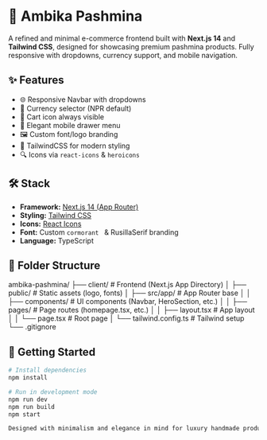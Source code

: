 # 🧣 Ambika Pashmina

A refined and minimal e-commerce frontend built with **Next.js 14** and **Tailwind CSS**, designed for showcasing premium pashmina products. Fully responsive with dropdowns, currency support, and mobile navigation.

## ✨ Features

- 🌐 Responsive Navbar with dropdowns
- 🎯 Currency selector (NPR default)
- 🛒 Cart icon always visible
- 📱 Elegant mobile drawer menu
- 🖼️ Custom font/logo branding
- 🎨 TailwindCSS for modern styling
- 🔍 Icons via `react-icons` & `heroicons`

## 🛠️ Stack

- **Framework:** [Next.js 14 (App Router)](https://nextjs.org/)
- **Styling:** [Tailwind CSS](https://tailwindcss.com/)
- **Icons:** [React Icons](https://react-icons.github.io/react-icons/)
- **Font:** Custom `cormorant ` & RusillaSerif branding
- **Language:** TypeScript

## 📂 Folder Structure

ambika-pashmina/
├── client/ # Frontend (Next.js App Directory)
│ ├── public/ # Static assets (logo, fonts)
│ ├── src/app/ # App Router base
│ │ ├── components/ # UI components (Navbar, HeroSection, etc.)
│ │ ├── pages/ # Page routes (homepage.tsx, etc.)
│ │ ├── layout.tsx # App layout
│ │ └── page.tsx # Root page
│ └── tailwind.config.ts # Tailwind setup
└── .gitignore



## 🚀 Getting Started

```bash
# Install dependencies
npm install

# Run in development mode
npm run dev
npm run build
npm start

Designed with minimalism and elegance in mind for luxury handmade products.
